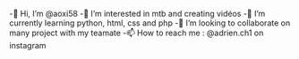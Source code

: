-👋 Hi, I’m @aoxi58
-👀 I’m interested in mtb and creating vidéos
-🌱 I’m currently learning python, html, css and php
-💞️ I’m looking to collaborate on many project with my teamate
-📫 How to reach me : @adrien.ch1 on instagram
<!---
aoxi58/aoxi58 is a ✨ special ✨ repository because its `README.md` (this file) appears on your GitHub profile.
You can click the Preview link to take a look at your changes.
--->
